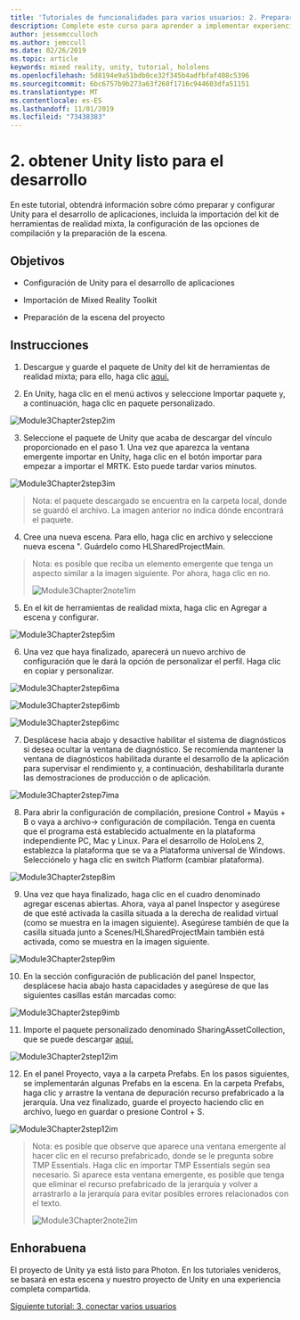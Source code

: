 ```yaml
---
title: 'Tutoriales de funcionalidades para varios usuarios: 2. Preparar Unity para el desarrollo'
description: Complete este curso para aprender a implementar experiencias compartidas multiusuario en una aplicación de HoloLens 2.
author: jessemcculloch
ms.author: jemccull
ms.date: 02/26/2019
ms.topic: article
keywords: mixed reality, unity, tutorial, hololens
ms.openlocfilehash: 5d8194e9a51bdb0ce32f345b4adfbfaf408c5396
ms.sourcegitcommit: 6bc6757b9b273a63f260f1716c944603dfa51151
ms.translationtype: MT
ms.contentlocale: es-ES
ms.lasthandoff: 11/01/2019
ms.locfileid: "73438383"
---
```

# <a name="2-getting-unity-ready-for-development"></a>2. obtener Unity listo para el desarrollo 


En este tutorial, obtendrá información sobre cómo preparar y configurar Unity para el desarrollo de aplicaciones, incluida la importación del kit de herramientas de realidad mixta, la configuración de las opciones de compilación y la preparación de la escena.

## <a name="objectives"></a>Objetivos

- Configuración de Unity para el desarrollo de aplicaciones

- Importación de Mixed Reality Toolkit

- Preparación de la escena del proyecto

## <a name="instructions"></a>Instrucciones

1. Descargue y guarde el paquete de Unity del kit de herramientas de realidad mixta; para ello, haga clic [aquí.](https://github.com/microsoft/MixedRealityToolkit-Unity/releases/download/v2.0.0-RC2.1/Microsoft.MixedReality.Toolkit.Unity.Foundation-v2.0.0-RC2.1.unitypackage)

2. En Unity, haga clic en el menú activos y seleccione Importar paquete y, a continuación, haga clic en paquete personalizado.

![Module3Chapter2step2im](images/module3chapter2step2im.PNG)

3. Seleccione el paquete de Unity que acaba de descargar del vínculo proporcionado en el paso 1. Una vez que aparezca la ventana emergente importar en Unity, haga clic en el botón importar para empezar a importar el MRTK. Esto puede tardar varios minutos.

![Module3Chapter2step3im](images/module3chapter2step3im.PNG)

> Nota: el paquete descargado se encuentra en la carpeta local, donde se guardó el archivo. La imagen anterior no indica dónde encontrará el paquete.

4. Cree una nueva escena. Para ello, haga clic en archivo y seleccione nueva escena ". Guárdelo como HLSharedProjectMain.

> Nota: es posible que reciba un elemento emergente que tenga un aspecto similar a la imagen siguiente. Por ahora, haga clic en no.
>
> ![Module3Chapter2note1im](images/module3chapter2note1im.PNG)

5. En el kit de herramientas de realidad mixta, haga clic en Agregar a escena y configurar.

![Module3Chapter2step5im](images/module3chapter2step5im.PNG)

6. Una vez que haya finalizado, aparecerá un nuevo archivo de configuración que le dará la opción de personalizar el perfil. Haga clic en copiar y personalizar.

![Module3Chapter2step6ima](images/module3chapter2step6ima.PNG)

![Module3Chapter2step6imb](images/module3chapter2step6imb.PNG)

![Module3Chapter2step6imc](images/module3chapter2step6imc.PNG)

7. Desplácese hacia abajo y desactive habilitar el sistema de diagnósticos si desea ocultar la ventana de diagnóstico. Se recomienda mantener la ventana de diagnósticos habilitada durante el desarrollo de la aplicación para supervisar el rendimiento y, a continuación, deshabilitarla durante las demostraciones de producción o de aplicación. 

![Module3Chapter2step7ima](images/module3chapter2step7ima.PNG)

8. Para abrir la configuración de compilación, presione Control + Mayús + B o vaya a archivo-> configuración de compilación. Tenga en cuenta que el programa está establecido actualmente en la plataforma independiente PC, Mac y Linux. Para el desarrollo de HoloLens 2, establezca la plataforma que se va a Plataforma universal de Windows. Selecciónelo y haga clic en switch Platform (cambiar plataforma).

![Module3Chapter2step8im](images/module3chapter2step8im.PNG)

9. Una vez que haya finalizado, haga clic en el cuadro denominado agregar escenas abiertas. Ahora, vaya al panel Inspector y asegúrese de que esté activada la casilla situada a la derecha de realidad virtual (como se muestra en la imagen siguiente). Asegúrese también de que la casilla situada junto a Scenes/HLSharedProjectMain también está activada, como se muestra en la imagen siguiente.

![Module3Chapter2step9im](images/module3chapter2step9im.PNG)

10. En la sección configuración de publicación del panel Inspector, desplácese hacia abajo hasta capacidades y asegúrese de que las siguientes casillas están marcadas como:

![Module3Chapter2step9imb](images/module3chapter2step9imb.PNG)

11. Importe el paquete personalizado denominado SharingAssetCollection, que se puede descargar [aquí.](https://github.com/microsoft/MixedRealityLearning/releases/tag/development)

![Module3Chapter2step12im](images/module3chapter2step11im.PNG)

12. En el panel Proyecto, vaya a la carpeta Prefabs. En los pasos siguientes, se implementarán algunas Prefabs en la escena. En la carpeta Prefabs, haga clic y arrastre la ventana de depuración recurso prefabricado a la jerarquía. Una vez finalizado, guarde el proyecto haciendo clic en archivo, luego en guardar o presione Control + S.

![Module3Chapter2step12im](images/module3chapter2step12im.PNG)

   > Nota: es posible que observe que aparece una ventana emergente al hacer clic en el recurso prefabricado, donde se le pregunta sobre TMP Essentials. Haga clic en importar TMP Essentials según sea necesario. Si aparece esta ventana emergente, es posible que tenga que eliminar el recurso prefabricado de la jerarquía y volver a arrastrarlo a la jerarquía para evitar posibles errores relacionados con el texto.
   >
>![Module3Chapter2note2im](images/module3chapter2note2im.PNG)


## <a name="congratulations"></a>Enhorabuena

El proyecto de Unity ya está listo para Photon. En los tutoriales venideros, se basará en esta escena y nuestro proyecto de Unity en una experiencia completa compartida.

[Siguiente tutorial: 3. conectar varios usuarios](mrlearning-sharing(photon)-ch3.md)

